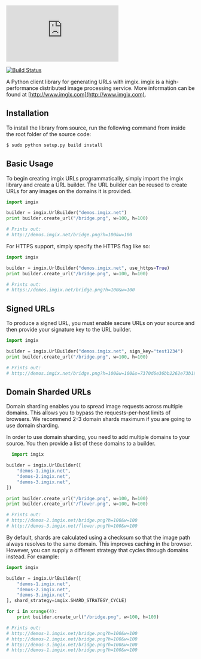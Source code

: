 ![imgix logo](https://assets.imgix.net/imgix-logo-web-2014.pdf?page=2&fm=png&w=200&h=200)

[![Build Status](https://travis-ci.org/imgix/imgix-python.png?branch=master)](https://travis-ci.org/imgix/imgix-python)

A Python client library for generating URLs with imgix. imgix is a high-performance
distributed image processing service. More information can be found at
[http://www.imgix.com](http://www.imgix.com).

Installation
------------

To install the library from source, run the following command from inside
the root folder of the source code:

```bash
$ sudo python setup.py build install
```


Basic Usage
-----------

To begin creating imgix URLs programmatically, simply import the imgix library
and create a URL builder. The URL builder can be reused to create URLs for any
images on the domains it is provided.


```python
import imgix

builder = imgix.UrlBuilder("demos.imgix.net")
print builder.create_url("/bridge.png", w=100, h=100)

# Prints out:
# http://demos.imgix.net/bridge.png?h=100&w=100
```

For HTTPS support, simply specify the HTTPS flag like so:

```python
import imgix

builder = imgix.UrlBuilder("demos.imgix.net", use_https=True)
print builder.create_url("/bridge.png", w=100, h=100)

# Prints out:
# https://demos.imgix.net/bridge.png?h=100&w=100
```

Signed URLs
-----------

To produce a signed URL, you must enable secure URLs on your source and then
provide your signature key to the URL builder.

```python
import imgix

builder = imgix.UrlBuilder("demos.imgix.net", sign_key="test1234")
print builder.create_url("/bridge.png", w=100, h=100)

# Prints out:
# http://demos.imgix.net/bridge.png?h=100&w=100&s=7370d6e36bb2262e73b19578739af1af
```


Domain Sharded URLs
-------------------

Domain sharding enables you to spread image requests across multiple domains.
This allows you to bypass the requests-per-host limits of browsers. We
recommend 2-3 domain shards maximum if you are going to use domain sharding.

In order to use domain sharding, you need to add multiple domains to your
source. You then provide a list of these domains to a builder.

```python
  import imgix

builder = imgix.UrlBuilder([
    "demos-1.imgix.net",
    "demos-2.imgix.net",
    "demos-3.imgix.net",
])

print builder.create_url("/bridge.png", w=100, h=100)
print builder.create_url("/flower.png", w=100, h=100)

# Prints out:
# http://demos-2.imgix.net/bridge.png?h=100&w=100
# http://demos-3.imgix.net/flower.png?h=100&w=100
```

By default, shards are calculated using a checksum so that the image path
always resolves to the same domain. This improves caching in the browser.
However, you can supply a different strategy that cycles through domains
instead. For example:

```python
import imgix

builder = imgix.UrlBuilder([
    "demos-1.imgix.net",
    "demos-2.imgix.net",
    "demos-3.imgix.net",
], shard_strategy=imgix.SHARD_STRATEGY_CYCLE)

for i in xrange(4):
    print builder.create_url("/bridge.png", w=100, h=100)

# Prints out:
# http://demos-1.imgix.net/bridge.png?h=100&w=100
# http://demos-2.imgix.net/bridge.png?h=100&w=100
# http://demos-3.imgix.net/bridge.png?h=100&w=100
# http://demos-1.imgix.net/bridge.png?h=100&w=100
```
